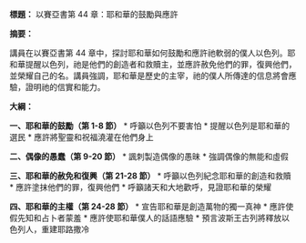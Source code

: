 **標題：** 以賽亞書第 44 章：耶和華的鼓勵與應許

**摘要：**

講員在以賽亞書第 44 章中，探討耶和華如何鼓勵和應許祂軟弱的僕人以色列。耶和華提醒以色列，祂是他們的創造者和救贖主，並應許赦免他們的罪，復興他們，並榮耀自己的名。講員強調，耶和華是歷史的主宰，祂的僕人所傳達的信息將會應驗，證明祂的信實和能力。

**大綱：**

**一、耶和華的鼓勵（第 1-8 節）**
    * 呼籲以色列不要害怕
    * 提醒以色列是耶和華的選民
    * 應許將聖靈和祝福澆灌在他們身上

**二、偶像的愚蠢（第 9-20 節）**
    * 諷刺製造偶像的愚昧
    * 強調偶像的無能和虛假

**三、耶和華的赦免和復興（第 21-28 節）**
    * 呼籲以色列紀念耶和華的創造和救贖
    * 應許塗抹他們的罪，復興他們
    * 呼籲諸天和大地歡呼，見證耶和華的榮耀

**四、耶和華的主權（第 24-28 節）**
    * 宣告耶和華是創造萬物的獨一真神
    * 應許使假先知和占卜者蒙羞
    * 應許使耶和華僕人的話語應驗
    * 預言波斯王古列將釋放以色列人，重建耶路撒冷